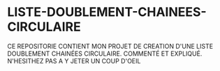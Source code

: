 # LISTE-DOUBLEMENT-CHAINEES-CIRCULAIRE
CE REPOSITORIE CONTIENT MON PROJET DE CREATION D'UNE LISTE DOUBLEMENT CHAINÉES CIRCULAIRE. COMMENTÉ ET EXPLIQUÉ. N'HESITHEZ PAS A Y JETER UN COUP D'OEIL
